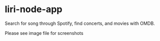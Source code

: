 # liri-node-app
Search for song through Spotify, find concerts, and movies with OMDB.


Please see image file for screenshots
